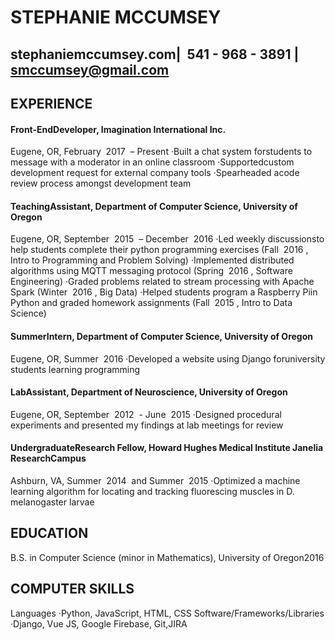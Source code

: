 # STEPHANIE​ ​MCCUMSEY

## stephaniemccumsey.com​ ​|​ ​ 541 - 968 - 3891 | smccumsey@gmail.com

## EXPERIENCE

#### Front-End​ ​Developer, ​Imagination​ ​International​ ​Inc.

Eugene,​ ​OR,​ ​February​ ​ 2017 ​ ​–​ ​Present
·Built​ ​a​ ​chat​ ​system​ ​for​ ​students​ ​to​ ​message​ ​with​ ​a​ ​moderator​ ​in​ ​an​ ​online​ ​classroom
·Supported​ ​custom​ ​development​ ​request​ ​for​ ​external​ ​company​ ​tools
·Spearheaded​ ​a​ ​code​ ​review​ ​process​ ​amongst​ ​development​ ​team

#### Teaching​ ​Assistant, ​Department​ ​of​ ​Computer​ ​Science,​​ ​​University​ ​of​ ​Oregon

Eugene,​ ​OR,​ ​September​ ​ 2015 ​ ​–​ ​December​ ​ 2016
·Led​ ​weekly​ ​discussions​ ​to​ ​help​ ​students​ ​complete​ ​their​ ​python​ ​programming​ ​exercises​ ​(Fall​ ​ 2016 ,​ ​Intro
to​ ​Programming​ ​and​ ​Problem​ ​Solving)
·Implemented​ ​distributed​ ​algorithms​ ​using​ ​MQTT​ ​messaging​ ​protocol​ ​(Spring​ ​ 2016 ,​ ​Software
Engineering)
·Graded​ ​problems​ ​related​ ​to​ ​stream​ ​processing​ ​with​ ​Apache​ ​Spark​ ​(Winter​ ​ 2016 ,​ ​Big​ ​Data)
·Helped​ ​students​ ​program​ ​a​ ​Raspberry​ ​Pi​ ​in​ ​Python​ ​and​ ​graded​ ​homework​ ​assignments​ ​(Fall​ ​ 2015 ,​ ​Intro
to​ ​Data​ ​Science)

#### Summer​ ​Intern, ​Department​ ​of​ ​Computer​ ​Science, ​​​​University​ ​of​ ​Oregon

Eugene,​ ​OR,​ ​Summer​ ​ 2016
·Developed​ ​a​ ​website​ ​using​ ​Django​ ​for​ ​university​ ​students​ ​learning​ ​programming

#### Lab​ ​Assistant, ​Department​ ​of​ ​Neuroscience,​​ ​​University​ ​of​ ​Oregon

Eugene,​ ​OR,​ ​September​ ​ 2012 ​ ​-​ ​June​ ​ 2015
·Designed​ ​procedural​ ​experiments​ ​and​ ​presented​ ​my​ ​findings​ ​at​ ​lab​ ​meetings​ ​for​ ​review

#### Undergraduate​ ​Research​ ​Fellow, ​Howard​ ​Hughes​ ​Medical​ ​Institute​​ ​​Janelia​ ​Research​ ​Campus

Ashburn,​ ​VA,​ ​Summer​ ​ 2014 ​ ​and​ ​Summer​ ​ 2015
·Optimized​ ​a​ ​machine​ ​learning​ ​algorithm​ ​for​ ​locating​ ​and​ ​tracking​ ​fluorescing​ ​muscles​ ​in​ ​​D.
melanogaster​​ ​larvae

## EDUCATION

B.S.​ ​in​ ​Computer​ ​Science​ ​(minor​ ​in​ ​Mathematics), ​University​ ​of​ ​Oregon​ ​ 2016

## COMPUTER​ ​SKILLS

Languages
·Python,​ ​JavaScript,​ ​HTML,​ ​CSS
Software/Frameworks/Libraries
·Django,​ ​Vue​ ​JS,​ ​Google​ ​Firebase,​ ​Git,​ ​JIRA


